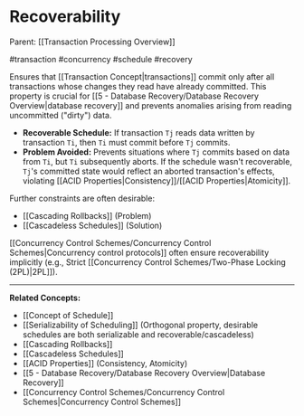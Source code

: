 # Recoverability

Parent: [[Transaction Processing Overview]]

#transaction #concurrency #schedule #recovery

Ensures that [[Transaction Concept|transactions]] commit only after all transactions whose changes they read have already committed. This property is crucial for [[5 - Database Recovery/Database Recovery Overview|database recovery]] and prevents anomalies arising from reading uncommitted ("dirty") data.

*   **Recoverable Schedule:** If transaction `Tj` reads data written by transaction `Ti`, then `Ti` must commit before `Tj` commits.
*   **Problem Avoided:** Prevents situations where `Tj` commits based on data from `Ti`, but `Ti` subsequently aborts. If the schedule wasn't recoverable, `Tj`'s committed state would reflect an aborted transaction's effects, violating [[ACID Properties|Consistency]]/[[ACID Properties|Atomicity]].

Further constraints are often desirable:
*   [[Cascading Rollbacks]] (Problem)
*   [[Cascadeless Schedules]] (Solution)

[[Concurrency Control Schemes/Concurrency Control Schemes|Concurrency control protocols]] often ensure recoverability implicitly (e.g., Strict [[Concurrency Control Schemes/Two-Phase Locking (2PL)|2PL]]).

---
**Related Concepts:**
*   [[Concept of Schedule]]
*   [[Serializability of Scheduling]] (Orthogonal property, desirable schedules are both serializable and recoverable/cascadeless)
*   [[Cascading Rollbacks]]
*   [[Cascadeless Schedules]]
*   [[ACID Properties]] (Consistency, Atomicity)
*   [[5 - Database Recovery/Database Recovery Overview|Database Recovery]]
*   [[Concurrency Control Schemes/Concurrency Control Schemes|Concurrency Control Schemes]] 